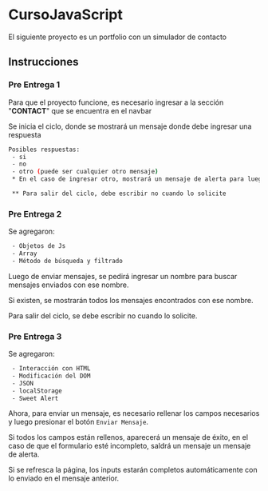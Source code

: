 # CursoJavaScript

El siguiente proyecto es un portfolio con un simulador de contacto

## **Instrucciones**

### **Pre Entrega 1**

Para que el proyecto funcione, es necesario ingresar a la sección "**CONTACT**" que se encuentra en el navbar

Se inicia el ciclo, donde se mostrará un mensaje donde debe ingresar una respuesta

```bash
Posibles respuestas:
 - si
 - no
 - otro (puede ser cualquier otro mensaje)
 * En el caso de ingresar otro, mostrará un mensaje de alerta para luego volver a mostrar la solicitud inicial

 ** Para salir del ciclo, debe escribir no cuando lo solicite
```

### **Pre Entrega 2**

Se agregaron:

```bash
 - Objetos de Js
 - Array
 - Método de búsqueda y filtrado

```

Luego de enviar mensajes, se pedirá ingresar un nombre para buscar mensajes enviados con ese nombre.

Si existen, se mostrarán todos los mensajes encontrados con ese nombre.

Para salir del ciclo, se debe escribir no cuando lo solicite.

### **Pre Entrega 3**

Se agregaron:

```bash
 - Interacción con HTML
 - Modificación del DOM
 - JSON
 - localStorage
 - Sweet Alert

```

Ahora, para enviar un mensaje, es necesario rellenar los campos necesarios y luego presionar el botón `Enviar Mensaje`.

Si todos los campos están rellenos, aparecerá un mensaje de éxito, en el caso de que el formulario esté incompleto, saldrá un mensaje un mensaje de alerta.
 
Si se refresca la página, los inputs estarán completos automáticamente con lo enviado en el mensaje anterior.
